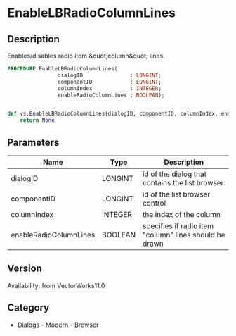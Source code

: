 # EnableLBRadioColumnLines

## Description
Enables/disables radio item &amp;quot;column&amp;quot; lines.

```pascal
PROCEDURE EnableLBRadioColumnLines(
				dialogID               : LONGINT;
				componentID            : LONGINT;
				columnIndex            : INTEGER;
				enableRadioColumnLines : BOOLEAN);
```

```python

def vs.EnableLBRadioColumnLines(dialogID, componentID, columnIndex, enableRadioColumnLines):
    return None
```

## Parameters
|Name|Type|Description|
|---|---|---|
|dialogID|LONGINT|id of the dialog that contains the list browser|
|componentID|LONGINT|id of the list browser control|
|columnIndex|INTEGER|the index of the column|
|enableRadioColumnLines|BOOLEAN|specifies if radio item &quot;column&quot; lines should be drawn|

## Version
Availability: from VectorWorks11.0
## Category
* Dialogs - Modern - Browser

